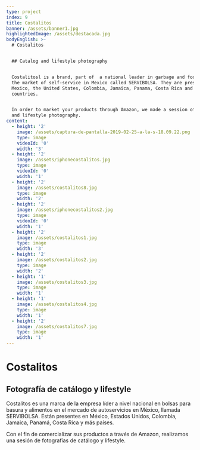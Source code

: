 ```yaml
---
type: project
index: 9
title: Costalitos
banner: /assets/banner1.jpg
highlightedImage: /assets/destacada.jpg
bodyEnglish: >-
  # Costalitos


  ## Catalog and lifestyle photography


  Costalitosl is a brand, part of  a national leader in garbage and food bags in
  the market of self-service in Mexico called SERVIBOLSA. They are present in
  Mexico, the United States, Colombia, Jamaica, Panama, Costa Rica and more
  countries.


  In order to market your products through Amazon, we made a session of catalog
  and lifestyle photography.
content:
  - height: '2'
    image: /assets/captura-de-pantalla-2019-02-25-a-la-s-18.09.22.png
    type: image
    videoId: '0'
    width: '3'
  - height: '2'
    image: /assets/iphonecostalitos.jpg
    type: image
    videoId: '0'
    width: '1'
  - height: '2'
    image: /assets/costalitos8.jpg
    type: image
    width: '2'
  - height: '2'
    image: /assets/iphonecostalitos2.jpg
    type: image
    videoId: '0'
    width: '1'
  - height: '2'
    image: /assets/costalitos1.jpg
    type: image
    width: '3'
  - height: '2'
    image: /assets/costalitos2.jpg
    type: image
    width: '2'
  - height: '1'
    image: /assets/costalitos3.jpg
    type: image
    width: '1'
  - height: '1'
    image: /assets/costalitos4.jpg
    type: image
    width: '1'
  - height: '2'
    image: /assets/costalitos7.jpg
    type: image
    width: '1'
---
```

# Costalitos

## Fotografía de catálogo y lifestyle

Costalitos es una marca de la empresa líder a nivel nacional en bolsas para basura y alimentos en el mercado de autoservicios en México, llamada SERVIBOLSA. Están presentes en México, Estados Unidos, Colombia, Jamaica, Panamá, Costa Rica y más países.

Con el fin de comercializar sus productos a través de Amazon, realizamos una sesión de fotografías de catálogo y lifestyle.
